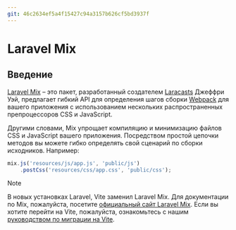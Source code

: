 ```yaml
---
git: 46c2634ef5a4f15427c94a3157b626cf5bd3937f
---
```


# Laravel Mix


<a name="introduction"></a>
## Введение

[Laravel Mix](https://github.com/laravel-mix/laravel-mix) – это пакет, разработанный создателем [Laracasts](https://laracasts.com) Джеффри Уэй, предлагает гибкий API для определения шагов сборки [Webpack](https://webpack.js.org) для вашего приложения с использованием нескольких распространенных препроцессоров CSS и JavaScript.

Другими словами, Mix упрощает компиляцию и минимизацию файлов CSS и JavaScript вашего приложения. Посредством простой цепочки методов вы можете гибко определять свой сценарий по сборки исходников. Например:

```js
mix.js('resources/js/app.js', 'public/js')
    .postCss('resources/css/app.css', 'public/css');
```

> [!NOTE]
> В новых установках Laravel, Vite заменил Laravel Mix. Для документации по Mix, пожалуйста, посетите [официальный сайт Laravel Mix](https://laravel-mix.com/). Если вы хотите перейти на Vite, пожалуйста, ознакомьтесь с нашим [руководством по миграции на Vite](https://github.com/laravel/vite-plugin/blob/main/UPGRADE.md#migrating-from-laravel-mix-to-vite).
